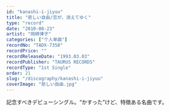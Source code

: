 ```yaml
---
id: "kanashi-i-jiyuu"
title: "悲しい自由/恋が、消えてゆく"
type: "record"
date: "2010-08-23"
artist: "岡崎律子"
categories: ["个人单曲"]
recordNo: "TADX-7358"
recordPrice: ""
recordReleaseDate: "1993.03.03"
recordPublisher: "TAURUS RECORDS"
recordType: "1st Single"
order: 21
slug: "/discography/kanashi-i-jiyuu"
coverImage: "悲しい自由.jpg"
---
```


記念すべきデビューシングル。“かすった”けど、特徴ある名曲です。
